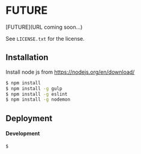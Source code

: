 # FUTURE
[FUTURE](URL coming soon...)

See `LICENSE.txt` for the license.

## Installation

Install node js from https://nodejs.org/en/download/

```bash
$ npm install
$ npm install -g gulp
$ npm install -g eslint
$ npm install -g nodemon
```

## Deployment

#### Development

```bash
$ 
```